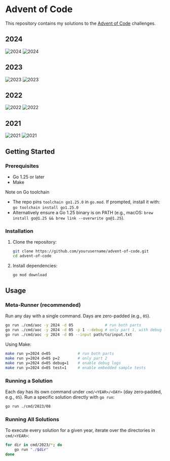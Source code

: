 # Advent of Code
This repository contains my solutions to the [Advent of Code](https://adventofcode.com/) challenges.

## 2024
![2024](https://img.shields.io/badge/stars%20⭐-50-yellow)
![2024](https://img.shields.io/badge/days%20completed-25-red)

## 2023
![2023](https://img.shields.io/badge/stars%20⭐-38-yellow)
![2023](https://img.shields.io/badge/days%20completed-19-red)

## 2022
![2022](https://img.shields.io/badge/stars%20⭐-15-yellow)
![2022](https://img.shields.io/badge/days%20completed-7-red)

## 2021
![2021](https://img.shields.io/badge/stars%20⭐-50-yellow)
![2021](https://img.shields.io/badge/days%20completed-25-red)

## Getting Started

### Prerequisites

- Go 1.25 or later
- Make

Note on Go toolchain

- The repo pins `toolchain go1.25.0` in `go.mod`. If prompted, install it with:
  `go toolchain install go1.25.0`
- Alternatively ensure a Go 1.25 binary is on PATH (e.g., macOS: `brew install go@1.25 && brew link --overwrite go@1.25`).

### Installation

1. Clone the repository:
    ```sh
    git clone https://github.com/yourusername/advent-of-code.git
    cd advent-of-code
    ```

2. Install dependencies:
    ```sh
    go mod download
    ```

## Usage

### Meta-Runner (recommended)

Run any day with a single command. Days are zero-padded (e.g., `05`).

```sh
go run ./cmd/aoc -y 2024 -d 05              # run both parts
go run ./cmd/aoc -y 2024 -d 05 -p 1 --debug # only part 1, with debug logs
go run ./cmd/aoc -y 2024 -d 05 --input path/to/input.txt
```

Using Make:

```sh
make run y=2024 d=05            # run both parts
make run y=2024 d=05 p=2        # only part 2
make run y=2024 d=05 debug=1    # enable debug logs
make run y=2024 d=05 test=1     # enable embedded sample tests
```

### Running a Solution

Each day has its own command under `cmd/<YEAR>/<DAY>` (day zero‑padded, e.g., `05`). Run a specific
solution directly with `go run`:

```sh
go run ./cmd/2023/08
```

### Running All Solutions

To execute every solution for a given year, iterate over the directories in
`cmd/<YEAR>`:

```sh
for dir in cmd/2023/*; do
    go run "./$dir"
done
```
